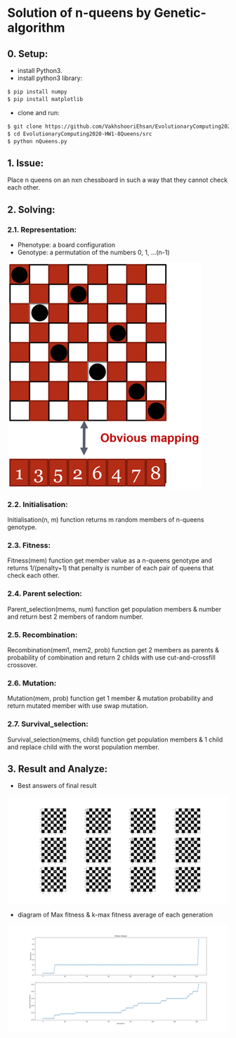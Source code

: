 # Solution of n-queens by Genetic-algorithm

## 0. Setup:
* install Python3.
* install python3 library:
```bash
$ pip install numpy
$ pip install matplotlib
```
* clone and run:
```bash
$ git clone https://github.com/VakhshooriEhsan/EvolutionaryComputing2020-HW1-8Queens.git
$ cd EvolutionaryComputing2020-HW1-8Queens/src
$ python nQueens.py
```

## 1. Issue:
Place n queens on an nxn chessboard in such a way that they cannot check each other.

## 2. Solving:

### 2.1. Representation:
* Phenotype: a board configuration
* Genotype: a permutation of the numbers 0, 1, ...(n-1)

![representation](https://raw.githubusercontent.com/VakhshooriEhsan/EvolutionaryComputing2020-HW1-8Queens/master/docs/imgs/representation.PNG)

### 2.2. Initialisation:
Initialisation(n, m) function returns m random members of n-queens genotype.

### 2.3. Fitness:
Fitness(mem) function get member value as a n-queens genotype and returns 1/(penalty+1) that penalty is number of each pair of queens that check each other.

### 2.4. Parent selection:
Parent_selection(mems, num) function get population members & number and return best 2 members of random number.

### 2.5. Recombination:
Recombination(mem1, mem2, prob) function get 2 members as parents & probability of combination and return 2 childs with use cut-and-crossfill crossover.

### 2.6. Mutation:
Mutation(mem, prob) function get 1 member & mutation probability and return mutated member with use swap mutation.

### 2.7. Survival_selection:
Survival_selection(mems, child) function get population members & 1 child and replace child with the worst population member.

## 3. Result and Analyze:
* Best answers of final result

![representation](https://raw.githubusercontent.com/VakhshooriEhsan/EvolutionaryComputing2020-HW1-8Queens/master/docs/imgs/Figure_1.png)

* diagram of Max fitness & k-max fitness average of each generation

![representation](https://raw.githubusercontent.com/VakhshooriEhsan/EvolutionaryComputing2020-HW1-8Queens/master/docs/imgs/Figure_2.png)
